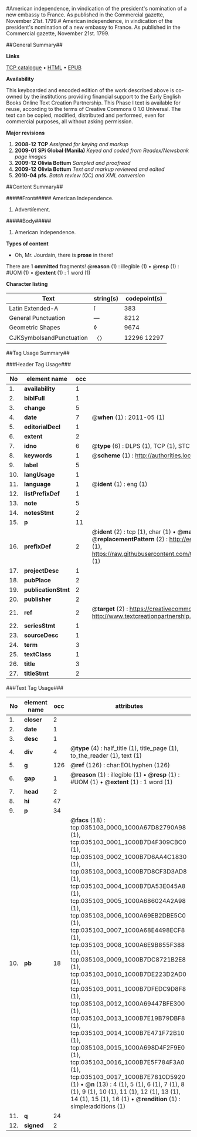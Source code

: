 #American independence, in vindication of the president's nomination of a new embassy to France. As published in the Commercial gazette, November 21st. 1799.#
American independence, in vindication of the president's nomination of a new embassy to France. As published in the Commercial gazette, November 21st. 1799.

##General Summary##

**Links**

[TCP catalogue](http://www.ota.ox.ac.uk/tcp/)  • 
[HTML](http://tei.it.ox.ac.uk/tcp/Texts-HTML/free/N26/N26396.html)  • 
[EPUB](http://tei.it.ox.ac.uk/tcp/Texts-EPUB/free/N26/N26396.epub)

**Availability**

This keyboarded and encoded edition of the
	       work described above is co-owned by the institutions
	       providing financial support to the Early English Books
	       Online Text Creation Partnership. This Phase I text is
	       available for reuse, according to the terms of Creative
	       Commons 0 1.0 Universal. The text can be copied,
	       modified, distributed and performed, even for
	       commercial purposes, all without asking permission.

**Major revisions**

1. __2008-12__ __TCP__ *Assigned for keying and markup*
1. __2009-01__ __SPi Global (Manila)__ *Keyed and coded from Readex/Newsbank page images*
1. __2009-12__ __Olivia Bottum__ *Sampled and proofread*
1. __2009-12__ __Olivia Bottum__ *Text and markup reviewed and edited*
1. __2010-04__ __pfs.__ *Batch review (QC) and XML conversion*

##Content Summary##

#####Front#####
American Independence.
1. Advertiſement.

#####Body#####

1. American Independence.

**Types of content**

  * Oh, Mr. Jourdain, there is **prose** in there!

There are 1 **ommitted** fragments! 
 @__reason__ (1) : illegible (1)  •  @__resp__ (1) : #UOM (1)  •  @__extent__ (1) : 1 word (1)

**Character listing**


|Text|string(s)|codepoint(s)|
|---|---|---|
|Latin Extended-A|ſ|383|
|General Punctuation|—|8212|
|Geometric Shapes|◊|9674|
|CJKSymbolsandPunctuation|〈〉|12296 12297|

##Tag Usage Summary##

###Header Tag Usage###

|No|element name|occ|attributes|
|---|---|---|---|
|1.|__availability__|1||
|2.|__biblFull__|1||
|3.|__change__|5||
|4.|__date__|7| @__when__ (1) : 2011-05 (1)|
|5.|__editorialDecl__|1||
|6.|__extent__|2||
|7.|__idno__|6| @__type__ (6) : DLPS (1), TCP (1), STC (1), NOTIS (1), IMAGE-SET (1), EVANS-CITATION (1)|
|8.|__keywords__|1| @__scheme__ (1) : http://authorities.loc.gov/ (1)|
|9.|__label__|5||
|10.|__langUsage__|1||
|11.|__language__|1| @__ident__ (1) : eng (1)|
|12.|__listPrefixDef__|1||
|13.|__note__|5||
|14.|__notesStmt__|2||
|15.|__p__|11||
|16.|__prefixDef__|2| @__ident__ (2) : tcp (1), char (1)  •  @__matchPattern__ (2) : ([0-9\-]+):([0-9IVX]+) (1), (.+) (1)  •  @__replacementPattern__ (2) : http://eebo.chadwyck.com/downloadtiff?vid=$1&page=$2 (1), https://raw.githubusercontent.com/textcreationpartnership/Texts/master/tcpchars.xml#$1 (1)|
|17.|__projectDesc__|1||
|18.|__pubPlace__|2||
|19.|__publicationStmt__|2||
|20.|__publisher__|2||
|21.|__ref__|2| @__target__ (2) : https://creativecommons.org/publicdomain/zero/1.0/ (1), http://www.textcreationpartnership.org/docs/. (1)|
|22.|__seriesStmt__|1||
|23.|__sourceDesc__|1||
|24.|__term__|3||
|25.|__textClass__|1||
|26.|__title__|3||
|27.|__titleStmt__|2||


###Text Tag Usage###

|No|element name|occ|attributes|
|---|---|---|---|
|1.|__closer__|2||
|2.|__date__|1||
|3.|__desc__|1||
|4.|__div__|4| @__type__ (4) : half_title (1), title_page (1), to_the_reader (1), text (1)|
|5.|__g__|126| @__ref__ (126) : char:EOLhyphen (126)|
|6.|__gap__|1| @__reason__ (1) : illegible (1)  •  @__resp__ (1) : #UOM (1)  •  @__extent__ (1) : 1 word (1)|
|7.|__head__|2||
|8.|__hi__|47||
|9.|__p__|34||
|10.|__pb__|18| @__facs__ (18) : tcp:035103_0000_1000A67D82790A98 (1), tcp:035103_0001_1000B7D4F309CBC0 (1), tcp:035103_0002_1000B7D6AA4C1830 (1), tcp:035103_0003_1000B7D8CF3D3AD8 (1), tcp:035103_0004_1000B7DA53E045A8 (1), tcp:035103_0005_1000A686024A2A98 (1), tcp:035103_0006_1000A69EB2DBE5C0 (1), tcp:035103_0007_1000A68E4498ECF8 (1), tcp:035103_0008_1000A6E9B855F388 (1), tcp:035103_0009_1000B7DC8721B2E8 (1), tcp:035103_0010_1000B7DE223D2AD0 (1), tcp:035103_0011_1000B7DFEDC9D8F8 (1), tcp:035103_0012_1000A69447BFE300 (1), tcp:035103_0013_1000B7E19B79DBF8 (1), tcp:035103_0014_1000B7E471F72B10 (1), tcp:035103_0015_1000A698D4F2F9E0 (1), tcp:035103_0016_1000B7E5F784F3A0 (1), tcp:035103_0017_1000B7E7810D5920 (1)  •  @__n__ (13) : 4 (1), 5 (1), 6 (1), 7 (1), 8 (1), 9 (1), 10 (1), 11 (1), 12 (1), 13 (1), 14 (1), 15 (1), 16 (1)  •  @__rendition__ (1) : simple:additions (1)|
|11.|__q__|24||
|12.|__signed__|2||
